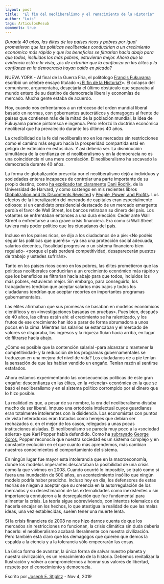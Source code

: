 ```yaml
---
layout: post
title:  "El fin del neoliberalismo y el renacimiento de la Historia"
author: "Luis"
tags: ArticulosResub
comments: true
---
```

*Durante 40 años, las élites de los países ricos y pobres por igual prometieron que las políticas neoliberales conducirían a un crecimiento económico más rápido y que los beneficios se filtrarían hacia abajo para que todos, incluidos los más pobres, estuvieran mejor. Ahora que la evidencia está a la vista, ¿es de extrañar que la confianza en las élites y la confianza en la democracia hayan caído en picado?*

NUEVA YORK - Al final de la Guerra Fría, el politólogo [Francis Fukuyama](https://www.project-syndicate.org/columnist/francis-fukuyama) escribió un célebre ensayo titulado «[¿El fin de la Historia?](https://www.jstor.org/stable/24027184?seq=1#metadata_info_tab_contents)». El colapso del comunismo, argumentaba, despejaría el último obstáculo que separaba al mundo entero de su destino de democracia liberal y economías de mercado. Mucha gente estaba de acuerdo.

Hoy, cuando nos enfrentamos a un retroceso del orden mundial liberal basado en normas, con gobernantes autocráticos y demagogos al frente de países que contienen más de la mitad de la población mundial, la idea de Fukuyama parece pintoresca e ingenua. Pero reforzó la doctrina económica neoliberal que ha prevalecido durante los últimos 40 años.

La credibilidad de la fe del neoliberalismo en los mercados sin restricciones como el camino más seguro hacia la prosperidad compartida está en peligro de extinción en estos días. Y así debería ser. La disminución simultánea de la confianza en el neoliberalismo y en la democracia no es una coincidencia ni una mera correlación. El neoliberalismo ha socavado la democracia durante 40 años.

La forma de globalización prescrita por el neoliberalismo dejó a individuos y sociedades enteras incapaces de controlar una parte importante de su propio destino, como [ha explicado tan claramente](https://press.princeton.edu/books/hardcover/9780691177847/straight-talk-on-trade) [Dani Rodrik](https://www.project-syndicate.org/columnist/dani-rodrik), de la Universidad de Harvard, y como sostengo en mis recientes libros [Globalization and Its Discontents Revisited](https://wwnorton.com/books/Globalization-and-Its-Discontents-Revisited/) y [People, Power, and Profits](https://wwnorton.com/books/People-Power-and-Profits/). Los efectos de la liberalización del mercado de capitales eran especialmente odiosos: si un candidato presidencial destacado de un mercado emergente perdía el favor de Wall Street, los bancos retiraban su dinero del país. Los votantes se enfrentaban entonces a una dura elección: Ceder ante Wall Street o enfrentarse a una grave crisis financiera. Era como si Wall Street tuviera más poder político que los ciudadanos del país.

Incluso en los países ricos, se dijo a los ciudadanos de a pie: «No podéis seguir las políticas que queréis» -ya sea una protección social adecuada, salarios decentes, fiscalidad progresiva o un sistema financiero bien regulado- «porque el país perderá competitividad, desaparecerán puestos de trabajo y ustedes sufrirán».

Tanto en los países ricos como en los pobres, las élites prometieron que las políticas neoliberales conducirían a un crecimiento económico más rápido y que los beneficios se filtrarían hacia abajo para que todos, incluidos los más pobres, estuvieran mejor. Sin embargo, para conseguirlo, los trabajadores tendrían que aceptar salarios más bajos y todos los ciudadanos tendrían que aceptar recortes en importantes programas gubernamentales.

Las élites afirmaban que sus promesas se basaban en modelos económicos científicos y en «investigaciones basadas en pruebas». Pues bien, después de 40 años, las cifras están ahí: el crecimiento se ha ralentizado, y los frutos de ese crecimiento han ido a parar de forma abrumadora a unos pocos en la cima. Mientras los salarios se estancaban y el mercado de valores se disparaba, los ingresos y la riqueza fluían hacia arriba, en lugar de filtrarse hacia abajo.

¿Cómo es posible que la contención salarial -para alcanzar o mantener la competitividad- y la reducción de los programas gubernamentales se traduzcan en una mejora del nivel de vida? Los ciudadanos de a pie tenían la sensación de que les habían vendido un engaño. Tenían razón al sentirse estafados.

Ahora estamos experimentando las consecuencias políticas de este gran engaño: desconfianza en las élites, en la «ciencia» económica en la que se basó el neoliberalismo y en el sistema político corrompido por el dinero que lo hizo posible.

La realidad es que, a pesar de su nombre, la era del neoliberalismo distaba mucho de ser liberal. Impuso una ortodoxia intelectual cuyos guardianes eran totalmente intolerantes con la disidencia. Los economistas con puntos de vista heterodoxos eran tratados como herejes que debían ser rechazados o, en el mejor de los casos, relegados a unas pocas instituciones aisladas. El neoliberalismo se parecía muy poco a la «sociedad abierta» que Karl Popper había defendido. Como ha [subrayado](https://www.wiley.com/en-us/The+Alchemy+of+Finance%2C+2nd+Edition-p-9780471445494) [George Soros](https://www.project-syndicate.org/columnist/george-soros), Popper reconocía que nuestra sociedad es un sistema complejo y en constante evolución en el que cuanto más aprendemos, más cambian nuestros conocimientos el comportamiento del sistema.

En ningún lugar fue mayor esta intolerancia que en la macroeconomía, donde los modelos imperantes descartaban la posibilidad de una crisis como la que vivimos en 2008. Cuando ocurrió lo imposible, se trató como si fuera una inundación de 500 años, un acontecimiento insólito que ningún modelo podría haber predicho. Incluso hoy en día, los defensores de estas teorías se niegan a aceptar que su creencia en la autorregulación de los mercados y su desestimación de las externalidades como inexistentes o sin importancia condujeron a la desregulación que fue fundamental para alimentar la crisis. La teoría sigue sobreviviendo, con intentos tolemaicos de hacerla encajar en los hechos, lo que atestigua la realidad de que las malas ideas, una vez establecidas, suelen tener una muerte lenta.

Si la crisis financiera de 2008 no nos hizo darnos cuenta de que los mercados sin restricciones no funcionan, la crisis climática sin duda debería hacerlo: el neoliberalismo acabará literalmente con nuestra civilización. Pero también está claro que los demagogos que quieren que demos la espalda a la ciencia y a la tolerancia sólo empeorarán las cosas.

La única forma de avanzar, la única forma de salvar nuestro planeta y nuestra civilización, es un renacimiento de la historia. Debemos revitalizar la Ilustración y volver a comprometernos a honrar sus valores de libertad, respeto por el conocimiento y democracia.



Escrito por [Joseph E. Stiglitz](https://www.project-syndicate.org/columnist/joseph-e-stiglitz) - Nov 4, 2019

